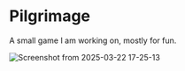 # Pilgrimage
A small game I am working on, mostly for fun.

![Screenshot from 2025-03-22 17-25-13](https://github.com/user-attachments/assets/590c0ef6-c641-45e5-9da5-c2de73e0d05d)

